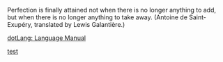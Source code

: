 Perfection is finally attained not when there is no longer anything to add, but when there is no longer anything to take away. (Antoine de Saint-Exupéry, translated by Lewis Galantière.)

[dotLang: Language Manual](README.md)

[test](test.md)
